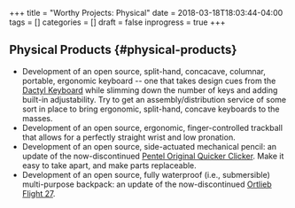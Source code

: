 +++
title = "Worthy Projects: Physical"
date = 2018-03-18T18:03:44-04:00
tags = []
categories = []
draft = false
inprogress = true
+++

[//]: # (tags = ["worthy projects"], categories = ["Other"])

## Physical Products {#physical-products}

-   Development of an open source, split-hand, concacave, columnar, portable, ergonomic keyboard -- one that takes design cues from the [Dactyl Keyboard](https://github.com/adereth/dactyl-keyboard) while slimming down the number of keys and adding built-in adjustability. Try to get an assembly/distribution service of some sort in place to bring ergonomic, split-hand, concave keyboards to the masses.
-   Development of an open source, ergonomic, finger-controlled trackball that allows for a perfectly straight wrist and low pronation.
-   Development of an open source, side-actuated mechanical pencil: an update of the now-discontinued [Pentel Original Quicker Clicker](http://www.pentel.com/store/quicker-clicker-mechanical-pencil-original-config). Make it easy to take apart, and make parts replaceable.
-   Development of an open source, fully waterproof (i.e., submersible) multi-purpose backpack: an update of the now-discontinued [Ortlieb Flight 27](http://www.wiggle.fr/sac-a-dos-ortlieb-flight-27-litres-avec-tizip/).
